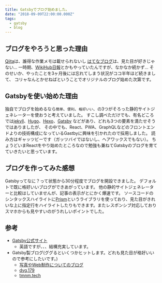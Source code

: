 ```yaml
---
title: Gatsbyでブログ始めました。
date: "2018-09-09T22:00:00.000Z"
tags:
  - gatsby
  - blog
---
```


## ブログをやろうと思った理由
[Qiita](https://qiita.com/)は、誰得な作業メモは載せられないし
[はてなブログ](http://hatenablog.com/)は、見た目が好きじゃない...
一時期、[WikiHub日報](https://nippo.wikihub.io/)とかもやっていたんですが、なかなか続かず...
そのせいか、やったことを3ヶ月後には忘れてしまう状況がココ半年ほど続きまして、
コリャなんとかせねばということでオリジナルのブログ始めた次第です。

## Gatsbyを使い始めた理由
独自でブログを始めるなら`簡単`、`便利`、`格好いい`、の3つがそろった静的サイトジェネレーターを使おうと考えていました。
すこし調べただけでも、有名どころでは[jekyll](https://jekyllrb-ja.github.io/)、[Hugo](https://gohugo.io/)、[Hexo](https://hexo.io/)、[Gatsby](https://www.gatsbyjs.org/)
などがあり、どれも3つの要素を満たせそうではありましたが、
その中でも、React、PWA、GraphQLなどのフロントエンドよりの技術構成になっているGastbyに興味を引かれたので採用しました。
読み方はギャッツビーです（ガッツバイではないし、ヘアワックスでもない）。
ちょうどいまReactをやり始めたところなので勉強も兼ねてGatsbyのブログを育てていきたいと思っています。


## ブログを作ってみた感想
Gatsbyってなに？って状態から30分程度でブログを開設できました。
デフォルトで既に格好いいブログができあがっています。
他の静的サイトジェネレーターと比較はしていませんが、記事の表示がとにかく爆速です。
ソースコードのシンタックスハイライトに[Prism](https://prismjs.com/)というライブラリを使っており、見た目がきれいな上に指定行をハイライトしたりもできます。またレスポンシブ対応しておりスマホからも見やすいのがうれしいポイントでした。

## 参考
- [Gatsby公式サイト](https://www.gatsbyjs.org/)
  - 英語ですが、、、結構充実しています。
- Gatsby製ブログ(ググるといくつかヒットします。どれも見た目が格好いいので参考にしたいです。)
  - [写真やWeb制作についてのブログ](https://blog.mismithportfolio.com/)
  - [dvg.179](https://dvg.179.jp/)
  - [tmnm.tech](https://tmnm.tech/)
